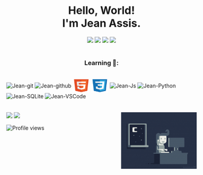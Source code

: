 <h1 align="center">Hello, World! <br> I'm Jean Assis.</h1>

<div align="center">
<img height="150em" src="https://github-profile-summary-cards.vercel.app/api/cards/profile-details?username=jeanassis&theme=tokyonight"/> 
<img height="150em" src="https://github-readme-stats.vercel.app/api?username=jeanassis&show_icons=true&theme=tokyonight&include_all_commits=true&count_private=false&hide_border=true"/> <img height="150em" src="https://github-readme-stats.vercel.app/api/top-langs/?username=jeanassis&layout=compact&langs_count=7&theme=tokyonight&hide_border=true"/> <img height="150em" src="https://github-readme-streak-stats.herokuapp.com/?user=jeanassis&theme=tokyonight&hide_border=true"/>
</div>
  </br>
<div>
  <h3 align="center"> Learning 🌱: </h3>
  </br>
  <img align="center" alt="Jean-git" height="35" width="45" src="https://cdn.jsdelivr.net/gh/devicons/devicon/icons/git/git-original.svg">
  <img align="center" alt="Jean-github" height="40" width="45"  src="https://cdn.jsdelivr.net/gh/devicons/devicon/icons/github/github-original-wordmark.svg"/>
  <img align="center" alt="Jean-HTML" height="35" width="45" src="https://raw.githubusercontent.com/devicons/devicon/master/icons/html5/html5-original.svg">
  <img align="center" alt="Jean-CSS" height="35" width="45" src="https://raw.githubusercontent.com/devicons/devicon/master/icons/css3/css3-original.svg">
  <img align="center" alt="Jean-Js" height="35" width="45" src="https://cdn.jsdelivr.net/gh/devicons/devicon/icons/javascript/javascript-original.svg">
  <img align="center" alt="Jean-Python" height="40" width="45"  src="https://cdn.jsdelivr.net/gh/devicons/devicon/icons/python/python-original-wordmark.svg"/>
  <img align="center" alt="Jean-SQLite" height="40" width="45"  src="https://cdn.jsdelivr.net/gh/devicons/devicon/icons/sqlite/sqlite-original-wordmark.svg"/>
  <img align="center" alt="Jean-VSCode" height="40" width="45"  src="https://cdn.jsdelivr.net/gh/devicons/devicon/icons/vscode/vscode-original.svg"/>
  <div>
    <br/>
  </div>
  </br>
  </div>
   <img align="right"  alt="Jean-Pic" height="150" src="jeanassis.gif">
<div>
<!--CONTATOS -->
  <a href="" target="_blank"><img src="https://img.shields.io/badge/-LinkedIn-%230077B5?style=for-the-badge&logo=linkedin&logoColor=white" target="_blank"></a>
  <a href="" target="_blank"><img src="https://img.shields.io/badge/Currículo-blueviolet?style=for-the-badge"></a>
 <p align="left"> <img src="https://komarev.com/ghpvc/?username=jeanassis&color=blueviolet" alt="Profile views"/></p>
</div>
  
